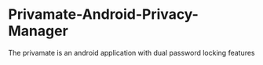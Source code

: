 # Privamate-Android-Privacy-Manager
The privamate is an android application with dual password locking features
